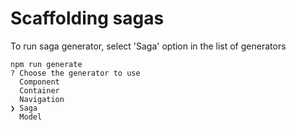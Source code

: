 # Scaffolding sagas

To run saga generator, select 'Saga' option in the list of generators

```
npm run generate
? Choose the generator to use
  Component
  Container
  Navigation
❯ Saga
  Model
```

